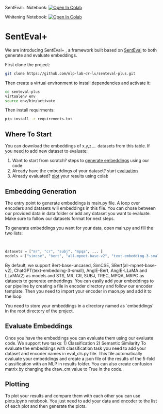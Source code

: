 SentEval+ Notebook: <a href="https://colab.research.google.com/drive/1b9xuja2NFpS6gS5wHAWUSNzVSIDZdcHW?usp=sharing" target="_blank"><img src="https://colab.research.google.com/assets/colab-badge.svg" alt="Open In Colab"/></a>

Whitening Notebook: <a href="https://colab.research.google.com/drive/1w0Bdx9ScIxIFrBfTdHmQl6Y2RO7NSjZb?usp=sharing" target="_blank"><img src="https://colab.research.google.com/assets/colab-badge.svg" alt="Open In Colab"/></a>
<h1>SentEval+</h1>

<p>We are introducing SentEval+ , a framework built based on <a href='https://github.com/facebookresearch/SentEval'>SentEval</a> to both generate and evaluate embeddings.</p>

First clone the project:
```bash
git clone https://github.com/nlp-lab-dr-lu/senteval-plus.git
```
Then create a virtual environment to install dependencies and activate it:
```bash
cd senteval-plus
virtualenv env
source env/bin/activate
```
Then install requirments:
```bash
pip install -r requirements.txt
```

<h2>Where To Start</h2>
<p>You can download the embeddings of x,y,z,... datasets from this table. If you need to add new dataset to evaluate:
  <ol>
    <li> Want to start from scratch? steps to <a href='#eg'>generate embeddings</a> using our code </li>
    <li> Already have the embeddings of your dataset? start <a href='#ee'>evaluation</a> </li>
    <li> Already evaluated? <a href='#p'>plot</a> your results using colab </li>
  </ol>
</p>

<h2 id='eg'>Embedding Generation</h2>
<p>The entry point to generate embeddings is main.py file. A loop over encoders and datasets will embeddings in this file. You can chose between our provided data in data folder or add any dataset you want to evaluate. Make sure to follow our datasets format for next steps.</p>

<p>To generate embeddings you want for your data, open main.py and fill the two lists:</p> <br>
  
```python
datasets = ["mr", "cr", "subj", "mpqa", ... ] 
models = ["simcse", "bert", "all-mpnet-base-v2", "text-embedding-3-small", "llama-7B", ... ]
``` 
<p>By default, we support Bert-base-uncased, SimCSE, SBert(all-mpnet-base-v2), ChatGPT(text-embedding-3-small), AnglE-Bert, AnglE-LLaMA and LLaMA(2) as models and STS, MR, CR, SUBJ, TREC, MPQA, MRPC as datasets to generate embeddings. You can easily add your embeddings to our pipeline by creating a file in encoder directory and follow our encoder template. Then you need to import your encoder in maon.py and add it to the loop</p>
<p> You need to store your embeddings in a directory named as `embeddings` in the root directory of the project.</p>
<!-- will add a bash file to automatically download embeddings from dr lu's website later -->
<h2 id='ee'>Evaluate Embeddings</h2>
Once you have the embeddings you can evaluate them using our evaluate code. We support two tasks: 1) Classification 2) Semantic Similarity
To evaluate the embeddings with classification task you need to add your dataset and encoder names in eval_cls.py file. This file automatically evaluate your embeddings and create a json file of the results of the 5-fold classification with an MLP in results folder. You can also create confusion matrix by changing the draw_cm value to True in the code.

<h2 id='p'>Plotting</h2>
To plot your results and compare them with each other you can use plots.ipynb notebook. You just need to add your data and encoder to the list of each plot and then generate the plots.
